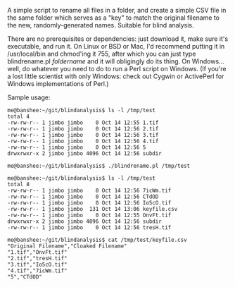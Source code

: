 A simple script to rename all files in a folder, and create a simple CSV file in the same folder which serves as a "key" to match the original filename to the new, randomly-generated names.  Suitable for blind analysis.

There are no prerequisites or dependencies: just download it, make sure it's executable, and run it.  On Linux or BSD or Mac, I'd recommend putting it in /usr/local/bin and chmod'ing it 755, after which you can just type blindrename.pl *foldername* and it will obligingly do its thing.  On Windows... well, do whatever you need to do to run a Perl script on Windows.  (If you're a lost little scientist with only Windows: check out Cygwin or ActivePerl for Windows implementations of Perl.)

Sample usage:

~~~~
me@banshee:~/git/blindanalysis$ ls -l /tmp/test
total 4
-rw-rw-r-- 1 jimbo jimbo    0 Oct 14 12:55 1.tif
-rw-rw-r-- 1 jimbo jimbo    0 Oct 14 12:56 2.tif
-rw-rw-r-- 1 jimbo jimbo    0 Oct 14 12:56 3.tif
-rw-rw-r-- 1 jimbo jimbo    0 Oct 14 12:56 4.tif
-rw-rw-r-- 1 jimbo jimbo    0 Oct 14 12:56 5
drwxrwxr-x 2 jimbo jimbo 4096 Oct 14 12:56 subdir

me@banshee:~/git/blindanalysis$ ./blindrename.pl /tmp/test

me@banshee:~/git/blindanalysis$ ls -l /tmp/test
total 8
-rw-rw-r-- 1 jimbo jimbo    0 Oct 14 12:56 7icWm.tif
-rw-rw-r-- 1 jimbo jimbo    0 Oct 14 12:56 CTdOD
-rw-rw-r-- 1 jimbo jimbo    0 Oct 14 12:56 Io5cO.tif
-rw-rw-r-- 1 jimbo jimbo  131 Oct 14 13:06 keyfile.csv
-rw-rw-r-- 1 jimbo jimbo    0 Oct 14 12:55 OnvFt.tif
drwxrwxr-x 2 jimbo jimbo 4096 Oct 14 12:56 subdir
-rw-rw-r-- 1 jimbo jimbo    0 Oct 14 12:56 tresH.tif

me@banshee:~/git/blindanalysis$ cat /tmp/test/keyfile.csv
"Original Filename","Cloaked Filename"
"1.tif","OnvFt.tif"
"2.tif","tresH.tif"
"3.tif","Io5cO.tif"
"4.tif","7icWm.tif"
"5","CTdOD"
~~~~

